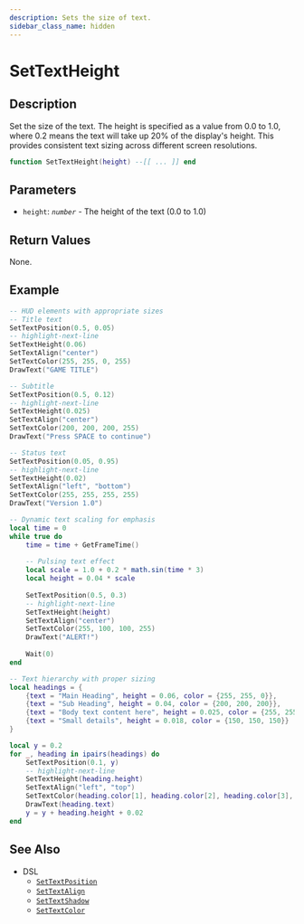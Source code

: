 ```yaml
---
description: Sets the size of text.
sidebar_class_name: hidden
---
```


# SetTextHeight

## Description

Set the size of the text. The height is specified as a value from 0.0 to 1.0, where 0.2 means the text will take up 20% of the display's height. This provides consistent text sizing across different screen resolutions.

```lua
function SetTextHeight(height) --[[ ... ]] end
```

## Parameters

- `height`: _`number`_ - The height of the text (0.0 to 1.0)

## Return Values

None.

## Example

```lua
-- HUD elements with appropriate sizes
-- Title text
SetTextPosition(0.5, 0.05)
-- highlight-next-line
SetTextHeight(0.06)
SetTextAlign("center")
SetTextColor(255, 255, 0, 255)
DrawText("GAME TITLE")

-- Subtitle
SetTextPosition(0.5, 0.12)
-- highlight-next-line
SetTextHeight(0.025)
SetTextAlign("center")
SetTextColor(200, 200, 200, 255)
DrawText("Press SPACE to continue")

-- Status text
SetTextPosition(0.05, 0.95)
-- highlight-next-line
SetTextHeight(0.02)
SetTextAlign("left", "bottom")
SetTextColor(255, 255, 255, 255)
DrawText("Version 1.0")
```

```lua
-- Dynamic text scaling for emphasis
local time = 0
while true do
    time = time + GetFrameTime()
    
    -- Pulsing text effect
    local scale = 1.0 + 0.2 * math.sin(time * 3)
    local height = 0.04 * scale
    
    SetTextPosition(0.5, 0.3)
    -- highlight-next-line
    SetTextHeight(height)
    SetTextAlign("center")
    SetTextColor(255, 100, 100, 255)
    DrawText("ALERT!")
    
    Wait(0)
end
```

```lua
-- Text hierarchy with proper sizing
local headings = {
    {text = "Main Heading", height = 0.06, color = {255, 255, 0}},
    {text = "Sub Heading", height = 0.04, color = {200, 200, 200}},
    {text = "Body text content here", height = 0.025, color = {255, 255, 255}},
    {text = "Small details", height = 0.018, color = {150, 150, 150}}
}

local y = 0.2
for _, heading in ipairs(headings) do
    SetTextPosition(0.1, y)
    -- highlight-next-line
    SetTextHeight(heading.height)
    SetTextAlign("left", "top")
    SetTextColor(heading.color[1], heading.color[2], heading.color[3], 255)
    DrawText(heading.text)
    y = y + heading.height + 0.02
end
```

## See Also

- DSL
  - [`SetTextPosition`](./SetTextPosition)
  - [`SetTextAlign`](./SetTextAlign)
  - [`SetTextShadow`](./SetTextShadow)
  - [`SetTextColor`](./SetTextColor)